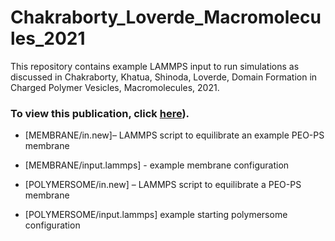 # Chakraborty_Loverde_Macromolecules_2021
This repository contains example LAMMPS input to run simulations as discussed in Chakraborty, Khatua, Shinoda, Loverde, Domain Formation in Charged Polymer Vesicles, Macromolecules, 2021.
### To view this publication, click [here]([https://pubs.acs.org/doi/10.1021/acs.macromol.1c00762)). 

- [MEMBRANE/in.new]– LAMMPS script to equilibrate an example PEO-PS membrane
- [MEMBRANE/input.lammps] - example membrane configuration


  
- [POLYMERSOME/in.new] – LAMMPS script to equilibrate a PEO-PS membrane
- [POLYMERSOME/input.lammps] example starting polymersome configuration
